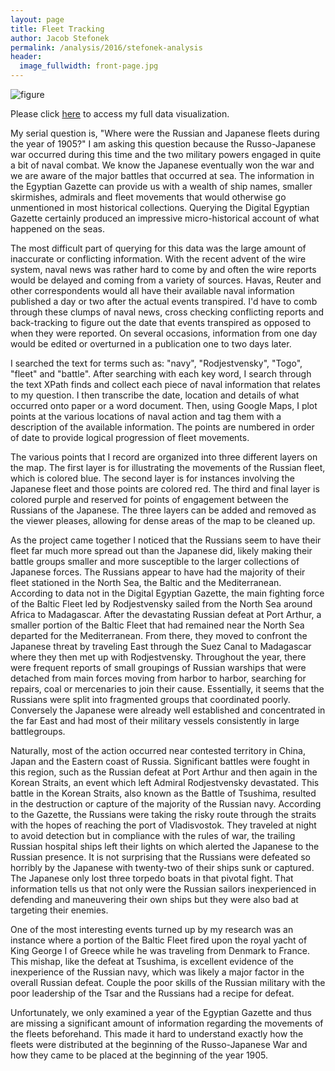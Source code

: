 ```yaml
---
layout: page
title: Fleet Tracking
author: Jacob Stefonek
permalink: /analysis/2016/stefonek-analysis
header:
  image_fullwidth: front-page.jpg
---
```

![figure](https://github.com/dig-eg-gaz/dig-eg-gaz.github.io/blob/master/images/analysis-images/stefonek-Serial-Example.PNG?raw=true "figure")

Please click [here](https://www.google.com/maps/@15.4200469,40.3520146,3z/data=!3m1!4b1!4m2!6m1!1s1CWd7cdi_tApAVJFwYXbqsVxbDYM) to access my full data visualization.

My serial question is, "Where were the Russian and Japanese fleets during the year of 1905?" I am asking this question because the Russo-Japanese war occurred during this time and the two military powers engaged in quite a bit of naval combat. We know the Japanese eventually won the war and we are aware of the major battles that occurred at sea. The information in the Egyptian Gazette can provide us with a wealth of ship names, smaller skirmishes, admirals and fleet movements that would otherwise go unmentioned in most historical collections. Querying the Digital Egyptian Gazette certainly produced an impressive micro-historical account of what happened on the seas.

The most difficult part of querying for this data was the large amount of inaccurate or conflicting information. With the recent advent of the wire system, naval news was rather hard to come by and often the wire reports would be delayed and coming from a variety of sources. Havas, Reuter and other correspondents would all have their available naval information published a day or two after the actual events transpired. I'd have to comb through these clumps of naval news, cross checking conflicting reports and back-tracking to figure out the date that events transpired as opposed to when they were reported. On several occasions, information from one day would be edited or overturned in a publication one to two days later.

I searched the text for terms such as: "navy", "Rodjestvensky", "Togo", "fleet" and "battle". After searching with each key word, I search through the text XPath finds and collect each piece of naval information that relates to my question. I then transcribe the date, location and details of what occurred onto paper or a word document. Then, using Google Maps, I plot points at the various locations of naval action and tag them with a description of the available information. The points are numbered in order of date to provide logical progression of fleet movements.

The various points that I record are organized into three different layers on the map. The first layer is for illustrating the movements of the Russian fleet, which is colored blue. The second layer is for instances involving the Japanese fleet and those points are colored red. The third and final layer is colored purple and reserved for points of engagement between the Russians of the Japanese. The three layers can be added and removed as the viewer pleases, allowing for dense areas of the map to be cleaned up.

As the project came together I noticed that the Russians seem to have their fleet far much more spread out than the Japanese did, likely making their battle groups smaller and more susceptible to the larger collections of Japanese forces. The Russians appear to have had the majority of their fleet stationed in the North Sea, the Baltic and the Mediterranean. According to data not in the Digital Egyptian Gazette, the main fighting force of the Baltic Fleet led by Rodjestvensky sailed from the North Sea around Africa to Madagascar. After the devastating Russian defeat at Port Arthur, a smaller portion of the Baltic Fleet that had remained near the North Sea departed for the Mediterranean. From there, they moved to confront the Japanese threat by traveling East through the Suez Canal to Madagascar where they then met up with Rodjestvensky. Throughout the year, there were frequent reports of small groupings of Russian warships that were detached from main forces moving from harbor to harbor, searching for repairs, coal or mercenaries to join their cause. Essentially, it seems that the Russians were split into fragmented groups that coordinated poorly. Conversely the Japanese were already well established and concentrated in the far East and had most of their military vessels consistently in large battlegroups.

Naturally, most of the action occurred near contested territory in China, Japan and the Eastern coast of Russia. Significant battles were fought in this region, such as the Russian defeat at Port Arthur and then again in the Korean Straits, an event which left Admiral Rodjestvensky devastated. This battle in the Korean Straits, also known as the Battle of Tsushima, resulted in the destruction or capture of the majority of the Russian navy. According to the Gazette, the Russians were taking the risky route through the straits with the hopes of reaching the port of Vladisvostok. They traveled at night to avoid detection but in compliance with the rules of war, the trailing Russian hospital ships left their lights on which alerted the Japanese to the Russian presence. It is not surprising that the Russians were defeated so horribly by the Japanese with twenty-two of their ships sunk or captured. The Japanese only lost three torpedo boats in that pivotal fight. That information tells us that not only were the Russian sailors inexperienced in defending and maneuvering their own ships but they were also bad at targeting their enemies.

One of the most interesting events turned up by my research was an instance where a portion of the Baltic Fleet fired upon the royal yacht of King George I of Greece while he was traveling from Denmark to France. This mishap, like the defeat at Tsushima, is excellent evidence of the inexperience of the Russian navy, which was likely a major factor in the overall Russian defeat. Couple the poor skills of the Russian military with the poor leadership of the Tsar and the Russians had a recipe for defeat.

Unfortunately, we only examined a year of the Egyptian Gazette and thus are missing a significant amount of information regarding the movements of the fleets beforehand. This made it hard to understand exactly how the fleets were distributed at the beginning of the Russo-Japanese War and how they came to be placed at the beginning of the year 1905.
